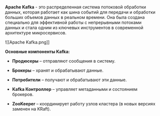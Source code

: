 **Apache Kafka** - это распределенная система потоковой обработки данных, которая работает как шина событий для передачи и обработки больших объемов данных в реальном времени. Она была создана специально для эффективной работы с непрерывными потоками данных и стала одним из ключевых инструментов в современной архитектуре микросервисов.

![[Apache Kafka.png]]

**Основные компоненты Kafka:**

- **Продюсеры** – отправляют сообщения в систему.

- **Брокеры** – хранят и обрабатывают данные.

- **Потребители** – получают и обрабатывают эти данные.

- **Kafka Контроллер** – управляет метаданными и состоянием брокеров.

- **ZooKeeper** – координирует работу узлов кластера (в новых версиях заменен на KRaft).